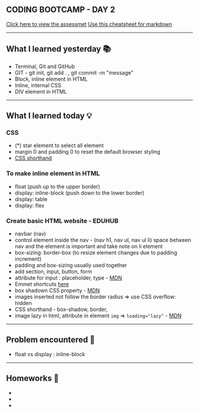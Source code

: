 ## CODING BOOTCAMP - DAY 2
[Click here to view the assessmet](#)
[Use this cheatsheet for markdown](https://www.markdownguide.org/cheat-sheet/)

---

## What I learned yesterday 📚
* Terminal, Git and GitHub
* GIT - git init, git add . , git commit -m "message"
* Block, inline element in HTML
* Inline, internal CSS
* DIV element in HTML

---

## What I learned today 💡
### CSS
* (*) star element to select all element
* margin 0 and padding 0 to reset the default browser styling
* [CSS shorthand](https://developer.mozilla.org/en-US/docs/Web/CSS/margin#more_examples)

### To make inline element in HTML
* float (push up to the upper border)
* display: inline-block (push down to the lower border)
* display: table
* display: flex

### Create basic HTML website - EDUHUB
* navbar (nav)
* control element inside the nav - (nav h1, nav ul, nav ul li) space between nav and the element is important and take note on li element
* box-sizing: border-box (to resize element changes due to padding increment)
* padding and box-sizing usually used together
* add section, input, button, form
* attribute for input : placeholder, type - [MDN](https://developer.mozilla.org/en-US/docs/Web/HTML/Element/input)
* Emmet shortcuts [here](https://code.visualstudio.com/docs/editor/emmet#_how-to-expand-emmet-abbreviations-and-snippets)
* box shadown CSS property - [MDN](https://developer.mozilla.org/en-US/docs/Web/CSS/box-shadow)
* images inserted not follow the border radius => use CSS overflow: hidden
* CSS shorthand - box-shadow, border,
* image lazy in html, attribute in element `img` => `loading="lazy"` -  [MDN](https://developer.mozilla.org/en-US/docs/Web/HTML/Element/img#attr-loading)


---

## Problem encountered 🧐
* float vs display : inline-block

---

## Homeworks 📝
*
*
*